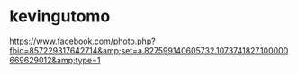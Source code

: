 kevingutomo
===========

https://www.facebook.com/photo.php?fbid=857229317642714&amp;set=a.827599140605732.1073741827.100000669629012&amp;type=1
